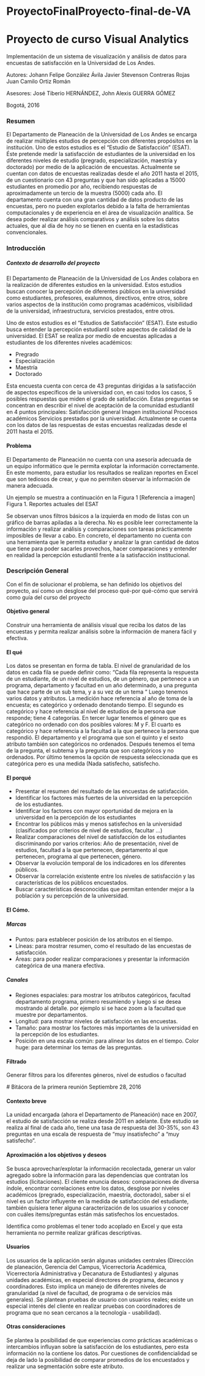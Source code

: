 # ProyectoFinalProyecto-final-de-VA
# Proyecto de curso Visual Analytics
Implementación de un sistema de visualización y análisis de datos para encuestas de satisfacción en la Universidad de Los Andes.


Autores:
Johann Felipe González Ávila
Javier Stevenson Contreras Rojas
Juan Camilo Ortiz Román

Asesores:
José Tiberio HERNÁNDEZ, John Alexis GUERRA GÓMEZ


Bogotá, 2016

### Resumen

El Departamento de Planeación de la Universidad de Los Andes se encarga de realizar múltiples estudios de percepción con diferentes propósitos en la institución. Uno de estos estudios es el “Estudio de Satisfacción” (ESAT). Éste pretende medir la satisfacción de estudiantes de la universidad en los diferentes niveles de estudio (pregrado, especialización, maestría y doctorado) por medio de la aplicación de encuestas.
Actualmente se cuentan con datos de encuestas realizadas desde el año 2011 hasta el 2015, de un cuestionario con 43 preguntas y que han sido aplicadas a 15000 estudiantes en promedio por año, recibiendo respuestas de aproximadamente un tercio de la muestra (5000) cada año.
El departamento cuenta con una gran cantidad de datos producto de las encuestas, pero no pueden explotarlos debido a la falta de herramientas computacionales y de experiencia en el área de visualización analítica. Se desea poder realizar análisis comparativos y análisis sobre los datos actuales, que al día de hoy no se tienen en cuenta en la estadísticas convencionales.

### Introducción
##### Contexto de desarrollo del proyecto
El Departamento de Planeación de la Universidad de Los Andes colabora en la realización de diferentes estudios en la universidad. Estos estudios buscan conocer la percepción de diferentes públicos en la universidad como estudiantes, profesores, exalumnos, directivos, entre otros, sobre varios aspectos de la institución como programas académicos, visibilidad de la universidad, infraestructura, servicios prestados, entre otros.

Uno de estos estudios es el “Estudios de Satisfacción” (ESAT). Este estudio busca entender la percepción estudiantil sobre aspectos de calidad de la universidad. El ESAT se realiza por medio de encuestas aplicadas a estudiantes de los diferentes niveles académicos:
- Pregrado
- Especialización
- Maestría
- Doctorado

Esta encuesta cuenta con cerca de 43 preguntas dirigidas a la satisfacción de aspectos específicos de la universidad con, en casi todos los casos, 5 posibles respuestas que miden el grado de satisfacción. Estas preguntas se concentran en describir el nivel de aceptación de la comunidad estudiantil en 4 puntos principales:
Satisfacción general
Imagen institucional
Procesos académicos
Servicios prestados por la universidad.
Actualmente se cuenta con los datos de las respuestas de estas encuestas realizadas desde el 2011 hasta el 2015.


#### Problema
El Departamento de Planeación no cuenta con una asesoría adecuada de un equipo informático que le permita explotar la información correctamente. En este momento, para estudiar los resultados se realizan reportes en Excel que son tediosos de crear, y que no permiten observar la información de manera adecuada. 

Un ejemplo se muestra a continuación en la Figura 1
[Referencia a imagen]
Figura 1. Reportes actuales del ESAT

Se observan unos filtros básicos a la izquierda en modo de listas con un gráfico de barras apiladas a la derecha. No es posible leer correctamente la información y realizar análisis y comparaciones son tareas prácticamente imposibles de llevar a cabo.
En concreto, el departamento no cuenta con una herramienta que le permita estudiar y analizar la gran cantidad de datos que tiene para poder sacarles provechos, hacer comparaciones y entender en realidad la percepción estudiantil frente a la satisfacción institucional.


### Descripción General
Con el fin de solucionar el problema, se han definido los objetivos del proyecto, así como un desglose del proceso qué-por qué-cómo que servirá como guía del curso del proyecto

#### Objetivo general
Construir una herramienta de análisis visual que reciba los datos de las encuestas y permita realizar análisis sobre la información de manera fácil y efectiva.

#### El qué
Los datos se presentan en forma de tabla. El nivel de granularidad de los datos en cada fila se puede definir como: 
“Cada fila representa la respuesta de un estudiante, de un nivel de estudios, de un género, que pertenece a un programa, departamento y facultad en un año determinado, a una pregunta que hace parte de un sub tema, y a su vez de un tema “
Luego tenemos varios datos y atributos. La medición hace referencia al año de toma de la encuesta; es categórico y ordenado denotando tiempo. El segundo es categórico y hace referencia al nivel de estudios de la persona que responde; tiene 4 categorías. En tercer lugar tenemos el género que es categórico no ordenado con dos posibles valores: M y F. El cuarto es categórico y hace referencia a la facultad a la que pertenece la persona que respondió. El departamento y el programa que son el quinto y el sexto atributo también son categóricos no ordenados. Después tenemos el tema de la pregunta, el subtema y la pregunta que son categóricos y no ordenados. Por último tenemos la opción de respuesta seleccionada que es categórica pero es una medida (Nada satisfecho, satisfecho.

#### El porqué
- Presentar el resumen del resultado de las encuestas de satisfacción.
- Identificar los factores más fuertes de la universidad en la percepción de los estudiantes.
- Identificar los factores con mayor oportunidad de mejora en la universidad en la percepción de los estudiantes
- Encontrar los públicos más y menos satisfechos en la universidad (clasificados por criterios de nivel de estudios, facultar …)
- Realizar comparaciones del nivel de satisfacción de los estudiantes discriminando por varios criterios: Año de presentación, nivel de estudios, facultad a la que pertenecen, departamento al que pertenecen, programa al que pertenecen, género.
- Observar la evolución temporal de los indicadores en los diferentes públicos.
- Observar la correlación existente entre los niveles de satisfacción y las características de los públicos encuestados.
- Buscar características desconocidas que permitan entender mejor a la población y  su percepción de la universidad.

#### El Cómo.

##### Marcas
- Puntos: para establecer posición de los atributos en el tiempo.
- Líneas: para mostrar resumen, como el resultado de las encuestas de satisfacción.
- Áreas: para poder realizar comparaciones y presentar la información categórica de una manera efectiva.

##### Canales
- Regiones espaciales: para mostrar los atributos categóricos, facultad departamento programa, primero resumiendo y luego si se desea mostrando al detalle. por ejemplo si se hace zoom a la facultad que muestre por departamentos.
- Longitud: para mostrar niveles de satisfacción en las encuestas.
- Tamaño: para mostrar los factores más importantes de la universidad en la percepción de los estudiantes.
- Posición en una escala común: para alinear los datos en el tiempo.
Color huge:  para determinar los temas de las preguntas.

#### Filtrado
Generar filtros para los diferentes géneros, nivel de estudios o facultad

<Mock Up y primeras propuestas>
# Bitácora de la primera reunión
Septiembre 28, 2016

#### Contexto breve

La unidad encargada (ahora el Departamento de Planeación) nace en 2007, el estudio de satisfacción se realiza desde 2011 en adelante. Este estudio se realiza al final de cada año, tiene una tasa de respuesta del 30-35%, son 43 preguntas en una escala de respuesta de “muy insatisfecho” a “muy satisfecho”.
#### Aproximación a los objetivos y deseos
Se busca aprovechar/explotar la información recolectada, generar un valor agregado sobre la información para las dependencias que contratan los estudios (licitaciones).
El cliente enuncia deseos: comparaciones de diversa índole, encontrar correlaciones entre los datos, desglose por niveles académicos (pregrado, especialización, maestría, doctorado), saber si el nivel es un factor influyente en la medida de satisfacción del estudiante, también quisiera tener alguna caracterización de los usuarios y conocer con cuáles items/preguntas están más satisfechos los encuestados.

Identifica como problemas el tener todo acoplado en Excel y que esta herramienta no permite realizar gráficas descriptivas.

#### Usuarios
Los usuarios de la aplicación serán algunas unidades centrales (Dirección de planeación, Gerencia del Campus, Vicerrectoría Académica, Vicerrectoría Administrativa y Decanatura de Estudiantes) y algunas unidades académicas, en especial directores de programa, decanos y coordinadores. Esto implica un manejo de diferentes niveles de granularidad (a nivel de facultad, de programa o de servicios más generales). Se plantean pruebas de usuario con usuarios reales; existe un especial interés del cliente en realizar pruebas con coordinadores de programa que no sean cercanos a la tecnología - usabilidad).
#### Otras consideraciones
Se plantea la posibilidad de que experiencias como prácticas académicas o intercambios influyan sobre la satisfacción de los estudiantes, pero esta información no la contiene los datos. Por cuestiones de confidencialidad se deja de lado la posibilidad de comparar promedios de los encuestados y realizar una segmentación sobre este atributo.

